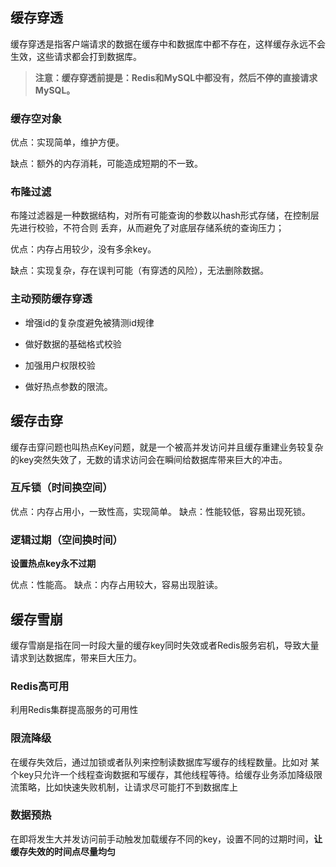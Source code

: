 ## 缓存穿透

缓存穿透是指客户端请求的数据在缓存中和数据库中都不存在，这样缓存永远不会生效，这些请求都会打到数据库。

> **注意：缓存穿透前提是：Redis和MySQL中都没有，然后不停的直接请求MySQL。**

### 缓存空对象

优点：实现简单，维护方便。

缺点：额外的内存消耗，可能造成短期的不一致。

### 布隆过滤

布隆过滤器是一种数据结构，对所有可能查询的参数以hash形式存储，在控制层先进行校验，不符合则 丢弃，从而避免了对底层存储系统的查询压力；

优点：内存占用较少，没有多余key。

缺点：实现复杂，存在误判可能（有穿透的风险），无法删除数据。

### 主动预防缓存穿透

- 增强id的复杂度避免被猜测id规律

- 做好数据的基础格式校验
- 加强用户权限校验
- 做好热点参数的限流。





## 缓存击穿

缓存击穿问题也叫热点Key问题，就是一个被高并发访问并且缓存重建业务较复杂的key突然失效了，无数的请求访问会在瞬间给数据库带来巨大的冲击。

### 互斥锁（时间换空间）

优点：内存占用小，一致性高，实现简单。
缺点：性能较低，容易出现死锁。

### 逻辑过期（空间换时间）

**设置热点key永不过期**

优点：性能高。
缺点：内存占用较大，容易出现脏读。



## 缓存雪崩

缓存雪崩是指在同一时段大量的缓存key同时失效或者Redis服务宕机，导致大量请求到达数据库，带来巨大压力。

### Redis高可用

利用Redis集群提高服务的可用性

### 限流降级

在缓存失效后，通过加锁或者队列来控制读数据库写缓存的线程数量。比如对 某个key只允许一个线程查询数据和写缓存，其他线程等待。给缓存业务添加降级限流策略，比如快速失败机制，让请求尽可能打不到数据库上

### 数据预热

在即将发生大并发访问前手动触发加载缓存不同的key，设置不同的过期时间，**让缓存失效的时间点尽量均匀** 